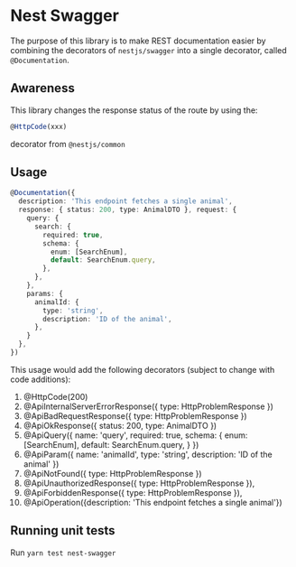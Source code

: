 <!-- gitbook-navigation: "Swagger" -->

# Nest Swagger

The purpose of this library is to make REST documentation easier by combining
the decorators of `nestjs/swagger` into a single decorator, called
`@Documentation`.

## Awareness

This library changes the response status of the route by using the:

```typescript
@HttpCode(xxx)
```

decorator from `@nestjs/common`

## Usage

```typescript
@Documentation({
  description: 'This endpoint fetches a single animal',
  response: { status: 200, type: AnimalDTO }, request: {
    query: {
      search: {
        required: true,
        schema: {
          enum: [SearchEnum],
          default: SearchEnum.query,
        },
      },
    },
    params: {
      animalId: {
        type: 'string',
        description: 'ID of the animal',
      },
    }
  },
})
```

This usage would add the following decorators (subject to change with code additions):

1. @HttpCode(200)
2. @ApiInternalServerErrorResponse({ type: HttpProblemResponse })
3. @ApiBadRequestResponse({ type: HttpProblemResponse })
4. @ApiOkResponse({ status: 200, type: AnimalDTO })
5. @ApiQuery({ name: 'query', required: true, schema: { enum: [SearchEnum], default: SearchEnum.query, } })
6. @ApiParam({ name: 'animalId', type: 'string', description: 'ID of the animal' })
7. @ApiNotFound({ type: HttpProblemResponse })
8. @ApiUnauthorizedResponse({ type: HttpProblemResponse }),
9. @ApiForbiddenResponse({ type: HttpProblemResponse }),
10. @ApiOperation({description: 'This endpoint fetches a single animal'})

## Running unit tests

Run `yarn test nest-swagger`
